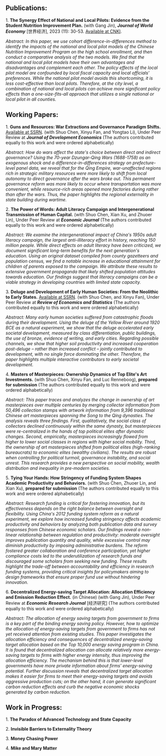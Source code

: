 <h2><b> Publications:</b></h2>
<p>
  1. <b>The Synergy Effect of National and Local Pilots: Evidence from the Student Nutrition Improvement Plan.</b>  (with Gang Jin), <b><i>Journal of World Economy</i></b> [世界经济], 2023 (11): 30-53. <a href="https://kns.cnki.net/kcms2/article/abstract?v=UjEBX92ALNHKe6y98ZWsS9JWxSDl3FYXqdmm2uyrkoh5PTzuFHEr5AQ4Cvkz7iSr5Tw_n0fntYiQUEbT8hayB3uCOX4Xv0fOLtnY3kti_wBntyUPZ_NsKndQD4B_msS0zuSSztpGRZU_kmFyvH7ue0eXqmi6TY_XnJbMFVI_cQNKVa1Uyx-HAmIAlggYL8rW&uniplatform=NZKPT&language=CHS">Available at CNKI</a>.
</p>
<p>
  <i>Abstract: In this paper, we use cohort difference-in-differences method to identify the impacts of the national and local pilot models of the Chinese Nutrition Improvement Program on the high school enrollment, and then conduct a comparative analysis of the two models. We find that the national and local pilot models have their own advantages and disadvantages and complement each other. The policy effects of the local pilot model are confounded by local fiscal capacity and local officials’ preferences. While the national pilot model avoids this shortcoming, it is less cost-effective than local pilots. Therefore, at the city level, a combination of national and local pilots can achieve more significant policy effects than a one-size-fits-all approach that utilizes a single national or local pilot in all counties.</i>
</p>


 
<h2><b> Working Papers:</b></h2>
<p>
  1. <b>Guns and Resources: War Extractions and Governance Paradigm Shifts.</b> <a href="https://ssrn.com/abstract=4556436">Available at SSRN</a>. (with Shuo Chen, Xinyu Fan, and Yongtao Li), Under Peer Review at <b><i>Journal of Development Economics</i></b> (The authors contributed equally to this work and were ordered alphabetically)
</p>
<p>
  <i>Abstract: How do wars affect the state's choice between direct and indirect governance? Using the 70-year Dzungar-Qing Wars (1688-1758) as an exogenous shock and a difference-in-differences strategy on prefecture-level panel data, we reveal that for the Qing Empire, war-unaffected regions rich in strategic military resources were more likely to shift from local autonomy to direct governance after the wars broke out. This permanent governance reform was more likely to occur where transportation was more convenient, while resource-rich areas opened more factories during rather than after the wars. Thus, the paper highlights the regional externality in state building during wartime.</i>
</p>
<p>
  2. <b>The Power of Words: Adult Literacy Campaign and Intergenerational Transmission of Human Capital.</b> (with Shuo Chen, Xian Xu, and Zhuoer Lin), Under Peer Review at <b><i>Economic Journal</i></b> (The authors contributed equally to this work and were ordered alphabetically)
</p>
<p>
  <i>Abstract: We examine the intergenerational impact of China's 1950s adult literacy campaign, the largest anti-illiteracy effort in history, reaching 150 million people. While direct effects on adult literacy have been criticized, we document significant long-term benefits for the next generation's education. Using an original dataset compiled from county gazetteers and population census, we find a notable increase in educational attainment for children of parents exposed to the campaign. We attribute these results to extensive government propaganda that likely shifted population attitudes towards education. Our findings suggest that literacy campaigns can be a viable strategy in developing countries with limited state capacity.</i>
</p>
<p>
  3. <b>Deluge and Development of Early Human Societies: From the Neolithic to Early States.</b> <a href="https://ssrn.com/abstract=4650064">Available at SSRN</a>. (with Shuo Chen, and Xinyu Fan), Under Peer Review at <b><i>Review of Economics and Statistics</i></b> (The authors contributed equally to this work and were ordered alphabetically)
</p>
<p>
  <i>Abstract: Many early human societies suffered from catastrophic floods during their development. Using the deluge of the Yellow River around 1920 BCE as a natural experiment, we show that the deluge accelerated early societal development, measured by class differentiation, public buildings, the use of bronze, evidence of writing, and early cities. Regarding possible channels, we show that higher soil productivity and increased cooperation post-deluge – rather than increased conflict – jointly contributed to development, with no single force dominating the other. Therefore, the paper highlights multiple interactive contributors to early societal development.</i>
</p>
<p>
  4. <b>Masters of Masterpieces: Ownership Dynamics of Top Elite's Art Investments.</b> (with Shuo Chen, Xinyu Fan, and Luc Renneboog), <b>prepared for submission</b> (The authors contributed equally to this work and were ordered alphabetically)
</p>
<p>
  <i>Abstract: This paper traces and analyzes the change in ownership of art masterpieces over multiple centuries by merging collector information from 50,496 collection stamps with artwork information from 9,396 traditional Chinese art masterpieces spanning the Song to the Qing dynasties. The analysis reveals three findings. First, qualitatively, the social class of collectors declined continuously within the same dynasty, but masterpieces were re-centralized in the hands of top political elites after dynastic changes. Second, empirically, masterpieces increasingly flowed from higher to lower social classes in regions with higher social mobility. Third, the ownership of art masterpieces shifted from political elites (high-ranking bureaucrats) to economic elites (wealthy civilians). The results are robust when controlling for political turmoil, governance instability, and social unrest. This research provides a new perspective on social mobility, wealth distribution and inequality in pre-modern societies.</i>
</p>
<p>
  5. <b>Tying Your Hands: How Stringency of Funding System Shapes Academic Productivity and Behaviors.</b> (with Shuo Chen, Zhuoer Lin, and Xian Xu), <b>prepared for submission</b> (The authors contributed equally to this work and were ordered alphabetically)
</p>
<p>
  <i>Abstract: Research funding is critical for fostering innovation, but its effectiveness depends on the right balance between oversight and flexibility. Using China's 2012 funding system reform as a natural experiment, we explore how increased funding stringency affects academic productivity and behaviors by analyzing both publication data and survey responses from Chinese economic scholars. Our findings reveal a non-linear relationship between regulation and productivity: moderate oversight improves publication quantity and quality, while excessive control may diminish productivity by imposing administrative burdens. The reform fostered greater collaboration and conference participation, yet higher compliance costs led to the underutilization of research funds and discouraged some scholars from seeking new funding. These results highlight the trade-off between accountability and efficiency in research funding systems, providing critical insights for policymakers aiming to design frameworks that ensure proper fund use without hindering innovation.</i>
</p>
<p>
  6. <b>Decentralized Energy-saving Target Allocation: Allocation Efficiency and Emission Reduction Effect.</b> (in Chinese) (with Gang Jin), Under Peer Review at <b><i>Economic Research Journal</i></b> [经济研究] (The authors contributed equally to this work and were ordered alphabetically)
</p>
<p>
  <i>Abstract: The allocation of energy saving targets from government to firms is a key part of the binding energy saving policy. However, how to optimize the allocation of energy-saving targets from government to firms has not yet received attention from existing studies. This paper investigates the allocation efficiency and consequences of decentralized energy-saving target allocation based on the Top 10,000 energy saving program in China. It is found that decentralized allocation can allocate relatively more energy-saving targets to firms with higher energy intensity, thus improving the allocation efficiency. The mechanism behind this is that lower-level governments have more private information about firms' energy-saving potential. Further discussion reveals that decentralized target allocation makes it easier for firms to meet their energy-saving targets and avoids aggressive production cuts; on the other hand, it can generate significant carbon reduction effects and curb the negative economic shocks generated by carbon reduction.</i>
</p>



<h2><b> Work in Progress:</b></h2>
<p>
  1. <b>The Paradox of Advanced Technology and State Capacity</b>
</p>
<p>
  2. <b>Invisible Barriers to Externality Theory</b>
</p>
<p>
  3. <b>Money Chasing Power</b>
</p>
<p>
  4. <b>Mike and Mary Matter</b>
</p>

